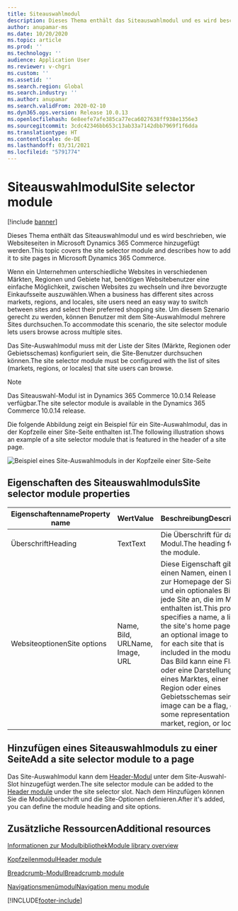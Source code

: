 ```yaml
---
title: Siteauswahlmodul
description: Dieses Thema enthält das Siteauswahlmodul und es wird beschrieben, wie Websiteseiten in Microsoft Dynamics 365 Commerce hinzugefügt werden.
author: anupamar-ms
ms.date: 10/20/2020
ms.topic: article
ms.prod: ''
ms.technology: ''
audience: Application User
ms.reviewer: v-chgri
ms.custom: ''
ms.assetid: ''
ms.search.region: Global
ms.search.industry: ''
ms.author: anupamar
ms.search.validFrom: 2020-02-10
ms.dyn365.ops.version: Release 10.0.13
ms.openlocfilehash: 6e8eefe7afe385ca77eca6027638ff938e1356e3
ms.sourcegitcommit: 3cdc42346bb653c13ab33a7142dbb7969f1f6dda
ms.translationtype: HT
ms.contentlocale: de-DE
ms.lasthandoff: 03/31/2021
ms.locfileid: "5791774"
---
```

# <a name="site-selector-module"></a><span data-ttu-id="a20aa-103">Siteauswahlmodul</span><span class="sxs-lookup"><span data-stu-id="a20aa-103">Site selector module</span></span>

[!include [banner](includes/banner.md)]

<span data-ttu-id="a20aa-104">Dieses Thema enthält das Siteauswahlmodul und es wird beschrieben, wie Websiteseiten in Microsoft Dynamics 365 Commerce hinzugefügt werden.</span><span class="sxs-lookup"><span data-stu-id="a20aa-104">This topic covers the site selector module and describes how to add it to site pages in Microsoft Dynamics 365 Commerce.</span></span>

<span data-ttu-id="a20aa-105">Wenn ein Unternehmen unterschiedliche Websites in verschiedenen Märkten, Regionen und Gebiete hat, benötigen Websitebenutzer eine einfache Möglichkeit, zwischen Websites zu wechseln und ihre bevorzugte Einkaufsseite auszuwählen.</span><span class="sxs-lookup"><span data-stu-id="a20aa-105">When a business has different sites across markets, regions, and locales, site users need an easy way to switch between sites and select their preferred shopping site.</span></span> <span data-ttu-id="a20aa-106">Um diesem Szenario gerecht zu werden, können Benutzer mit dem Site-Auswahlmodul mehrere Sites durchsuchen.</span><span class="sxs-lookup"><span data-stu-id="a20aa-106">To accommodate this scenario, the site selector module lets users browse across multiple sites.</span></span>

<span data-ttu-id="a20aa-107">Das Site-Auswahlmodul muss mit der Liste der Sites (Märkte, Regionen oder Gebietsschemas) konfiguriert sein, die Site-Benutzer durchsuchen können.</span><span class="sxs-lookup"><span data-stu-id="a20aa-107">The site selector module must be configured with the list of sites (markets, regions, or locales) that site users can browse.</span></span>

> [!NOTE]
> <span data-ttu-id="a20aa-108">Das Siteauswahl-Modul ist in Dynamics 365 Commerce 10.0.14 Release verfügbar.</span><span class="sxs-lookup"><span data-stu-id="a20aa-108">The site selector module is available in the Dynamics 365 Commerce 10.0.14 release.</span></span>

<span data-ttu-id="a20aa-109">Die folgende Abbildung zeigt ein Beispiel für ein Site-Auswahlmodul, das in der Kopfzeile einer Site-Seite enthalten ist.</span><span class="sxs-lookup"><span data-stu-id="a20aa-109">The following illustration shows an example of a site selector module that is featured in the header of a site page.</span></span>

![Beispiel eines Site-Auswahlmoduls in der Kopfzeile einer Site-Seite](./media/ecommerce-sitepicker.PNG)

## <a name="site-selector-module-properties"></a><span data-ttu-id="a20aa-111">Eigenschaften des Siteauswahlmoduls</span><span class="sxs-lookup"><span data-stu-id="a20aa-111">Site selector module properties</span></span>

| <span data-ttu-id="a20aa-112">Eigenschaftenname</span><span class="sxs-lookup"><span data-stu-id="a20aa-112">Property name</span></span> | <span data-ttu-id="a20aa-113">Wert</span><span class="sxs-lookup"><span data-stu-id="a20aa-113">Value</span></span>                 | <span data-ttu-id="a20aa-114">Beschreibung</span><span class="sxs-lookup"><span data-stu-id="a20aa-114">Description</span></span> |
|---------------|-----------------------|-------------|
| <span data-ttu-id="a20aa-115">Überschrift</span><span class="sxs-lookup"><span data-stu-id="a20aa-115">Heading</span></span>       | <span data-ttu-id="a20aa-116">Text</span><span class="sxs-lookup"><span data-stu-id="a20aa-116">Text</span></span>                  | <span data-ttu-id="a20aa-117">Die Überschrift für das Modul.</span><span class="sxs-lookup"><span data-stu-id="a20aa-117">The heading for the module.</span></span> |
| <span data-ttu-id="a20aa-118">Websiteoptionen</span><span class="sxs-lookup"><span data-stu-id="a20aa-118">Site options</span></span>  | <span data-ttu-id="a20aa-119">Name, Bild, URL</span><span class="sxs-lookup"><span data-stu-id="a20aa-119">Name, Image, URL</span></span>      | <span data-ttu-id="a20aa-120">Diese Eigenschaft gibt einen Namen, einen Link zur Homepage der Site und ein optionales Bild für jede Site an, die im Modul enthalten ist.</span><span class="sxs-lookup"><span data-stu-id="a20aa-120">This property specifies a name, a link to the site's home page, and an optional image to show for each site that is included in the module.</span></span> <span data-ttu-id="a20aa-121">Das Bild kann eine Flagge oder eine Darstellung eines Marktes, einer Region oder eines Gebietsschemas sein.</span><span class="sxs-lookup"><span data-stu-id="a20aa-121">The image can be a flag, or some representation of a market, region, or locale.</span></span> |

## <a name="add-a-site-selector-module-to-a-page"></a><span data-ttu-id="a20aa-122">Hinzufügen eines Siteauswahlmoduls zu einer Seite</span><span class="sxs-lookup"><span data-stu-id="a20aa-122">Add a site selector module to a page</span></span>

<span data-ttu-id="a20aa-123">Das Site-Auswahlmodul kann dem [Header-Modul](author-header-module.md) unter dem Site-Auswahl-Slot hinzugefügt werden.</span><span class="sxs-lookup"><span data-stu-id="a20aa-123">The site selector module can be added to the [Header module](author-header-module.md) under the site selector slot.</span></span> <span data-ttu-id="a20aa-124">Nach dem Hinzufügen können Sie die Modulüberschrift und die Site-Optionen definieren.</span><span class="sxs-lookup"><span data-stu-id="a20aa-124">After it's added, you can define the module heading and site options.</span></span>

## <a name="additional-resources"></a><span data-ttu-id="a20aa-125">Zusätzliche Ressourcen</span><span class="sxs-lookup"><span data-stu-id="a20aa-125">Additional resources</span></span>

[<span data-ttu-id="a20aa-126">Informationen zur Modulbibliothek</span><span class="sxs-lookup"><span data-stu-id="a20aa-126">Module library overview</span></span>](starter-kit-overview.md)

[<span data-ttu-id="a20aa-127">Kopfzeilenmodul</span><span class="sxs-lookup"><span data-stu-id="a20aa-127">Header module</span></span>](author-header-module.md)

[<span data-ttu-id="a20aa-128">Breadcrumb-Modul</span><span class="sxs-lookup"><span data-stu-id="a20aa-128">Breadcrumb module</span></span>](add-breadcrumb.md)

[<span data-ttu-id="a20aa-129">Navigationsmenümodul</span><span class="sxs-lookup"><span data-stu-id="a20aa-129">Navigation menu module</span></span>](nav-menu-module.md)


[!INCLUDE[footer-include](../includes/footer-banner.md)]
